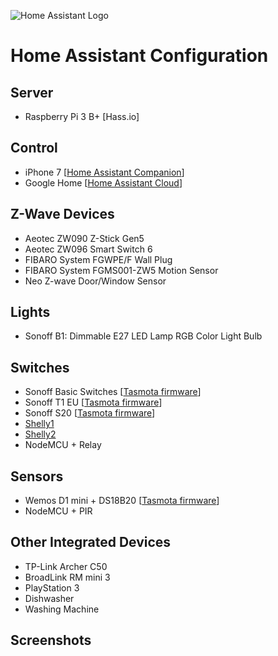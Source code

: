 ![Home Assistant Logo](https://github.com/brianjking/hass-config/blob/master/images/hass.png "Home Assistant Logo")

# Home Assistant Configuration

## Server

* Raspberry Pi 3 B+ [Hass.io]

## Control

* iPhone 7 [[Home Assistant Companion](https://itunes.apple.com/us/app/home-assistant-companion/id1099568401)]
* Google Home [[Home Assistant Cloud](https://www.home-assistant.io/cloud)]

## Z-Wave Devices

* Aeotec ZW090 Z-Stick Gen5
* Aeotec ZW096 Smart Switch 6
* FIBARO System FGWPE/F Wall Plug
* FIBARO System FGMS001-ZW5 Motion Sensor
* Neo Z-wave Door/Window Sensor

## Lights

* Sonoff B1: Dimmable E27 LED Lamp RGB Color Light Bulb

## Switches

* Sonoff Basic Switches [[Tasmota firmware](https://github.com/arendst/Sonoff-Tasmota)]
* Sonoff T1 EU [[Tasmota firmware](https://github.com/arendst/Sonoff-Tasmota)]
* Sonoff S20 [[Tasmota firmware](https://github.com/arendst/Sonoff-Tasmota)]
* [Shelly1](https://shelly.cloud/shelly1-open-source/)
* [Shelly2](https://shelly.cloud/shelly2/)
* NodeMCU + Relay

## Sensors

* Wemos D1 mini + DS18B20 [[Tasmota firmware](https://github.com/arendst/Sonoff-Tasmota)]
* NodeMCU + PIR

## Other Integrated Devices

* TP-Link Archer C50
* BroadLink RM mini 3
* PlayStation 3
* Dishwasher
* Washing Machine

## Screenshots

